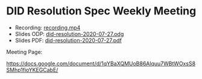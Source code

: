 # DID Resolution Spec Weekly Meeting

* Recording: [recording.mp4](recording.mp4)
* Slides ODP: [did-resolution-2020-07-27.odg](did-resolution-2020-07-27.odg)
* Slides PDF: [did-resolution-2020-07-27.pdf](did-resolution-2020-07-27.pdf)

Meeting Page:

https://docs.google.com/document/d/1qYBaXQMUoB86Alquu7WBtWOxsS8SMhp1fioYKEGCabE/
